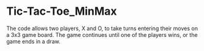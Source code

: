 # Tic-Tac-Toe_MinMax
The code allows two players, X and O, to take turns entering their moves on a 3x3 game board. The game continues until one of the players wins, or the game ends in a draw.
